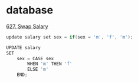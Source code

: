 # database

[627. Swap Salary](https://leetcode.com/problems/swap-salary/)

```java
update salary set sex = if(sex = 'm', 'f', 'm');
```

```java
UPDATE salary
SET
    sex = CASE sex
        WHEN 'm' THEN 'f'
        ELSE 'm'
    END;
```

[]()